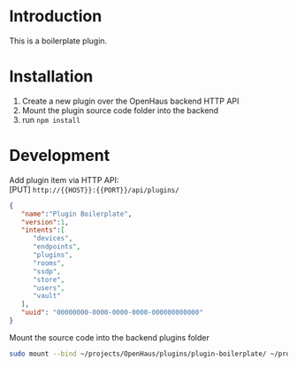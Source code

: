 # Introduction
This is a boilerplate plugin.

# Installation
1) Create a new plugin over the OpenHaus backend HTTP API
2) Mount the plugin source code folder into the backend
3) run `npm install`

# Development
Add plugin item via HTTP API:<br />
[PUT] `http://{{HOST}}:{{PORT}}/api/plugins/`
```json
{
   "name":"Plugin Boilerplate",
   "version":1,
   "intents":[
      "devices",
      "endpoints",
      "plugins",
      "rooms",
      "ssdp",
      "store",
      "users",
      "vault"
   ],
   "uuid": "00000000-0000-0000-0000-000000000000"
}

```
Mount the source code into the backend plugins folder
```sh
sudo mount --bind ~/projects/OpenHaus/plugins/plugin-boilerplate/ ~/projects/OpenHaus/backend/plugins/00000000-0000-0000-0000-000000000000/
```
